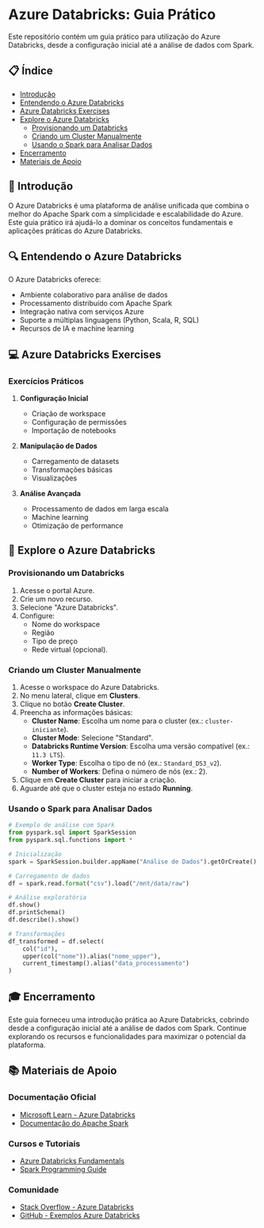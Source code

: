# Azure Databricks: Guia Prático

Este repositório contém um guia prático para utilização do Azure Databricks, desde a configuração inicial até a análise de dados com Spark.

## 📋 Índice

- [Introdução](#introdução)
- [Entendendo o Azure Databricks](#entendendo-o-azure-databricks)
- [Azure Databricks Exercises](#azure-databricks-exercises)
- [Explore o Azure Databricks](#explore-o-azure-databricks)
  - [Provisionando um Databricks](#provisionando-um-databricks)
  - [Criando um Cluster Manualmente](#criando-um-cluster-manualmente)
  - [Usando o Spark para Analisar Dados](#usando-o-spark-para-analisar-dados)
- [Encerramento](#encerramento)
- [Materiais de Apoio](#materiais-de-apoio)

## 🎯 Introdução

O Azure Databricks é uma plataforma de análise unificada que combina o melhor do Apache Spark com a simplicidade e escalabilidade do Azure. Este guia prático irá ajudá-lo a dominar os conceitos fundamentais e aplicações práticas do Azure Databricks.

## 🔍 Entendendo o Azure Databricks

O Azure Databricks oferece:

- Ambiente colaborativo para análise de dados
- Processamento distribuído com Apache Spark
- Integração nativa com serviços Azure
- Suporte a múltiplas linguagens (Python, Scala, R, SQL)
- Recursos de IA e machine learning

## 💻 Azure Databricks Exercises

### Exercícios Práticos

1. **Configuração Inicial**

   - Criação de workspace
   - Configuração de permissões
   - Importação de notebooks

2. **Manipulação de Dados**

   - Carregamento de datasets
   - Transformações básicas
   - Visualizações

3. **Análise Avançada**
   - Processamento de dados em larga escala
   - Machine learning
   - Otimização de performance

## 🚀 Explore o Azure Databricks

### Provisionando um Databricks

1. Acesse o portal Azure.
2. Crie um novo recurso.
3. Selecione "Azure Databricks".
4. Configure:
   - Nome do workspace
   - Região
   - Tipo de preço
   - Rede virtual (opcional).

### Criando um Cluster Manualmente

1. Acesse o workspace do Azure Databricks.
2. No menu lateral, clique em **Clusters**.
3. Clique no botão **Create Cluster**.
4. Preencha as informações básicas:
   - **Cluster Name**: Escolha um nome para o cluster (ex.: `cluster-iniciante`).
   - **Cluster Mode**: Selecione "Standard".
   - **Databricks Runtime Version**: Escolha uma versão compatível (ex.: `11.3 LTS`).
   - **Worker Type**: Escolha o tipo de nó (ex.: `Standard_DS3_v2`).
   - **Number of Workers**: Defina o número de nós (ex.: 2).
5. Clique em **Create Cluster** para iniciar a criação.
6. Aguarde até que o cluster esteja no estado **Running**.

### Usando o Spark para Analisar Dados

```python
# Exemplo de análise com Spark
from pyspark.sql import SparkSession
from pyspark.sql.functions import *

# Inicialização
spark = SparkSession.builder.appName("Análise de Dados").getOrCreate()

# Carregamento de dados
df = spark.read.format("csv").load("/mnt/data/raw")

# Análise exploratória
df.show()
df.printSchema()
df.describe().show()

# Transformações
df_transformed = df.select(
    col("id"),
    upper(col("nome")).alias("nome_upper"),
    current_timestamp().alias("data_processamento")
)
```

## 🎓 Encerramento

Este guia forneceu uma introdução prática ao Azure Databricks, cobrindo desde a configuração inicial até a análise de dados com Spark. Continue explorando os recursos e funcionalidades para maximizar o potencial da plataforma.

## 📚 Materiais de Apoio

### Documentação Oficial

- [Microsoft Learn - Azure Databricks](https://learn.microsoft.com/pt-br/azure/databricks/)
- [Documentação do Apache Spark](https://spark.apache.org/docs/latest/)

### Cursos e Tutoriais

- [Azure Databricks Fundamentals](https://learn.microsoft.com/pt-br/training/paths/azure-databricks-fundamentals/)
- [Spark Programming Guide](https://spark.apache.org/docs/latest/rdd-programming-guide.html)

### Comunidade

- [Stack Overflow - Azure Databricks](https://stackoverflow.com/questions/tagged/azure-databricks)
- [GitHub - Exemplos Azure Databricks](https://github.com/Azure/azure-databricks-examples)
